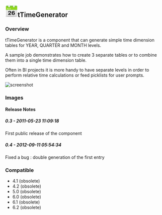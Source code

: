 ## <img src='./logo.jpg' width='40' height='40'>tTimeGenerator

### Overview
tTimeGenerator is a component that can generate simple time dimension tables for YEAR, QUARTER and MONTH levels.

A sample job demonstrates how to create 3 separate tables or to combine them into a single time dimension table.

Often in BI projects it is more handy to have separate levels in order to perform relative time calculations or feed picklists for user prompts.   


![screenshot](https://talendforge.org/exchange/tos/upload_tos/extension-373/screenshot.jpg)
### Images




#### Release Notes

##### 0.3 - 2011-05-23 11:09:18
First public release of the component
##### 0.4 - 2012-09-11 05:54:34
Fixed a bug : double generation of the first entry
### Compatible
 -  4.1 (obsolete)
 -   4.2 (obsolete)
 -   5.0 (obsolete)
 -   6.0 (obsolete)
 -   6.1 (obsolete)
 -   6.2 (obsolete)